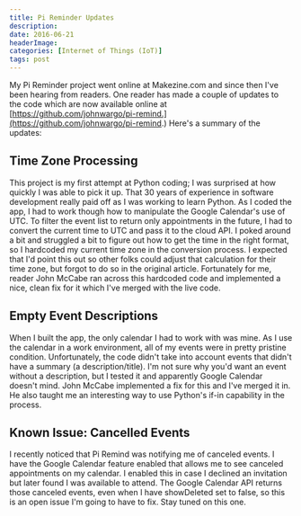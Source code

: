 ```yaml
---
title: Pi Reminder Updates
description: 
date: 2016-06-21
headerImage: 
categories: [Internet of Things (IoT)]
tags: post
---
```


My Pi Reminder project went online at Makezine.com and since then I've been hearing from readers. One reader has made a couple of updates to the code which are now available online at [https://github.com/johnwargo/pi-remind.](https://github.com/johnwargo/pi-remind.) Here's a summary of the updates:

Time Zone Processing
--------------------

This project is my first attempt at Python coding; I was surprised at how quickly I was able to pick it up. That 30 years of experience in software development really paid off as I was working to learn Python. As I coded the app, I had to work though how to manipulate the Google Calendar's use of UTC. To filter the event list to return only appointments in the future, I had to convert the current time to UTC and pass it to the cloud API. I poked around a bit and struggled a bit to figure out how to get the time in the right format, so I hardcoded my current time zone in the conversion process. I expected that I'd point this out so other folks could adjust that calculation for their time zone, but forgot to do so in the original article. Fortunately for me, reader John McCabe ran across this hardcoded code and implemented a nice, clean fix for it which I've merged with the live code.

Empty Event Descriptions
------------------------

When I built the app, the only calendar I had to work with was mine. As I use the calendar in a work environment, all of my events were in pretty pristine condition. Unfortunately, the code didn't take into account events that didn't have a summary (a description/title). I'm not sure why you'd want an event without a description, but I tested it and apparently Google Calendar doesn't mind. John McCabe implemented a fix for this and I've merged it in. He also taught me an interesting way to use Python's if-in capability in the process.

Known Issue: Cancelled Events
-----------------------------

I recently noticed that Pi Remind was notifying me of canceled events. I have the Google Calendar feature enabled that allows me to see canceled appointments on my calendar. I enabled this in case I declined an invitation but later found I was available to attend. The Google Calendar API returns those canceled events, even when I have showDeleted set to false, so this is an open issue I'm going to have to fix. Stay tuned on this one.